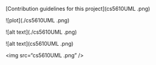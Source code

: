 
[Contribution guidelines for this project](cs5610UML .png)

![plot](./cs5610UML .png)

![alt text](./cs5610UML .png)

![alt text](cs5610UML .png)

<img
src=“cs5610UML .png”
/>
